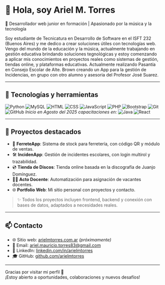 # 👋 Hola, soy Ariel M. Torres

🎸 Desarrollador web junior en formación | Apasionado por la música y la tecnología

Soy estudiante de Tecnicatura en Desarrollo de Software en el ISFT 232 (Buenos Aires) y me dedico a crear soluciones útiles con tecnologías web.
Vengo del mundo de la educación y la música, actualmente trabajando en gestión educativa brindando soluciones tegnológicas y estoy comenzando a aplicar mis conocimientos en proyectos reales como sistemas de gestión, tiendas online, y plataformas educativas.
Actualmente realizando Pasantía en Consejo Escolar de Alte. Brown creando un App para la gestión de Incidencias, en grupo con otro alumno y asesoria del Profesor José Suarez.

---

## 🚀 Tecnologías y herramientas

![Python](https://img.shields.io/badge/-Python-3776AB?style=flat&logo=python&logoColor=white)
![MySQL](https://img.shields.io/badge/-MySQL-4479A1?style=flat&logo=mysql&logoColor=white)
![HTML](https://img.shields.io/badge/-HTML5-E34F26?style=flat&logo=html5&logoColor=white)
![CSS](https://img.shields.io/badge/-CSS3-1572B6?style=flat&logo=css3)
![JavaScript](https://img.shields.io/badge/-JavaScript-F7DF1E?style=flat&logo=javascript&logoColor=black)
![PHP](https://img.shields.io/badge/-PHP-777BB4?style=flat&logo=php&logoColor=white)
![Bootstrap](https://img.shields.io/badge/-Bootstrap-563D7C?style=flat&logo=bootstrap&logoColor=white)
![Git](https://img.shields.io/badge/-Git-F05032?style=flat&logo=git&logoColor=white)
![GitHub](https://img.shields.io/badge/-GitHub-181717?style=flat&logo=github&logoColor=white)
*Inicio en Agosto del 2025 capacitaciones en:*
![Java](https://img.shields.io/badge/-Java-007396?style=flat&logo=java&logoColor=white) 
![React](https://img.shields.io/badge/-React-61DAFB?style=flat&logo=react&logoColor=black)

---

## 📂 Proyectos destacados

- 🔧 **FerreteApp**: Sistema de stock para ferretería, con código QR y módulo de ventas.
- 🛠️ **IncidenApp**: Gestión de incidentes escolares, con login multirol y trazabilidad.
- 💿 **Tienda de Discos**: Tienda online basada en la discografía de Juanjo Domínguez.
- 👨‍🏫 **Acto Docente**: Automatización para asignación de vacantes docentes.
- 🌐 **Portfolio Web**: Mi sitio personal con proyectos y contacto.

> ✨ Todos los proyectos incluyen frontend, backend y conexión con bases de datos, adaptados a necesidades reales.

---

## 📫 Contacto

- 🌐 Sitio web: [arielmtorres.com.ar](https://arielmtorres.com.ar) *(próximamente)*
- 📧 Email: ariel.mauricio.torres83@gmail.com
- 💼 LinkedIn: [linkedin.com/in/arielmtorres](https://www.linkedin.com/in/ariel-torres-b53113273)
- 🎓 GitHub: [github.com/arielmtorres](https://github.com/arielmtorres)

---

Gracias por visitar mi perfil 👋  
¡Estoy abierto a oportunidades, colaboraciones y nuevos desafíos!

